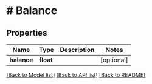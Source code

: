 # # Balance

## Properties

Name | Type | Description | Notes
------------ | ------------- | ------------- | -------------
**balance** | **float** |  | [optional]

[[Back to Model list]](../../README.md#models) [[Back to API list]](../../README.md#endpoints) [[Back to README]](../../README.md)
